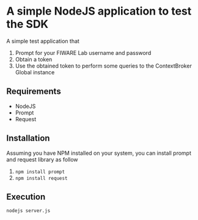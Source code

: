 # A simple NodeJS application to test the SDK

A simple test application that
1. Prompt for your FIWARE Lab username and password
1. Obtain a token
1. Use the obtained token to perform some queries to the ContextBroker Global instance

## Requirements
* NodeJS
* Prompt
* Request

## Installation
Assuming you have NPM installed on your system, you can install prompt and request library as follow

1. ```npm install prompt```
1. ```npm install request```

## Execution
```nodejs server.js```
